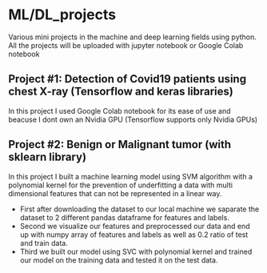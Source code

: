 # ML/DL_projects
Various mini projects in the machine and deep learning fields using python. 
All the projects will be uploaded with jupyter notebook or Google Colab notebook 

## Project #1: Detection of Covid19 patients using chest X-ray (Tensorflow and keras libraries)
In this project I used Google Colab notebook for its ease of use and beacuse I dont own an Nvidia GPU (Tensorflow supports only Nvidia GPUs)
## Project #2: Benign or Malignant tumor (with sklearn library)
In this project I built a machine learning model using SVM algorithm with a polynomial kernel for the prevention of underfitting a data with multi dimensional 
features that can not be represented in a linear way.
* First after downloading the dataset to our local machine we saparate the dataset to 2 different pandas dataframe for features and labels. 
* Second we visualize our features and preprocessed our data and end up with numpy array of features and labels as well as 0.2 ratio of test and train data.
* Third we built our model using SVC with polynomial kernel and trained our model on the training data and tested it on the test data.
